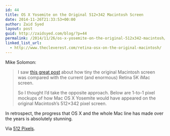 ```yaml
---
id: 44
title: OS X Yosemite on the Original 512×342 Macintosh Screen
date: 2014-11-26T21:33:53+00:00
author: Zaid Syed
layout: post
guid: http://zaidsyed.com/blog/?p=44
permalink: /2014/11/26/os-x-yosemite-on-the-original-512x342-macintosh/
linked_list_url:
  - http://www.thecleverest.com/retina-osx-on-the-original-macintosh/
---
```

Mike Solomon:

> I saw <a href="http://thingsofinterest.com/2014/10/22/difference-30-years-makes-imac-retina-5k-display-vs-original-macintosh/" target="_blank">this great post</a> about how tiny the original Macintosh screen was compared with the current (and enormous) Retina 5K iMac screen.
> 
> So I thought I’d take the opposite approach. Below are 1-to-1 pixel mockups of how Mac OS X Yosemite would have appeared on the original Macintosh’s 512×342 pixel screen.

In retrospect, the progress that OS X and the whole Mac line has made over the years is absolutely stunning.

Via [512 Pixels](http://www.512pixels.net/blog/2014/11/yosemite-on-the-original-512342-macintosh-screen "512 Pixels").